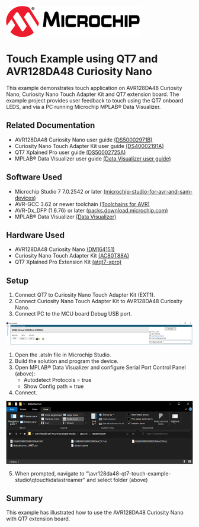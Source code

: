 <!-- Please do not change this logo with link -->
[![MCHP](images/microchip.png)](https://www.microchip.com)

# Touch Example using QT7 and AVR128DA48 Curiosity Nano

This example demonstrates touch application on AVR128DA48 Curiosity Nano, Curiosity Nano Touch Adapter Kit and QT7 extension board. The example project provides user feedback to touch using the QT7 onboard LEDS, and via a PC running Microchip MPLAB® Data Visualizer. 

## Related Documentation

- AVR128DA48 Curiosity Nano user guide [(DS50002971B)](https://ww1.microchip.com/downloads/en/DeviceDoc/AVR128DA48-Curiosity-Nano-UG-DS50002971B.pdf)
- Curiosity Nano Touch Adapter Kit user guide [(DS40002191A)](https://ww1.microchip.com/downloads/en/DeviceDoc/40002191A.pdf)
- QT7 Xplained Pro user guide [(DS50002725A)](https://ww1.microchip.com/downloads/en/DeviceDoc/QT7%20Xplained%20Pro%20User%20Guide%2050002725A.pdf)
- MPLAB® Data Visualizer user guide [(Data Visualizer user guide)](https://www.microchip.com/content/dam/mchp/documents/DEV/ProductDocuments/UserGuides/MPLAB_Data_Visualizer_50003001A.pdf)

## Software Used

- Microchip Studio 7 7.0.2542 or later [(microchip-studio-for-avr-and-sam-devices)](https://www.microchip.com/en-us/development-tools-tools-and-software/microchip-studio-for-avr-and-sam-devices)
- AVR-GCC 3.62 or newer toolchain [(Toolchains for AVR)](https://www.microchip.com/en-us/development-tools-tools-and-software/gcc-compilers-avr-and-arm)
- AVR-Dx_DFP (1.6.76) or later [(packs.download.microchip.com)](https://packs.download.microchip.com/)
- MPLAB® Data Visualizer [(Data Visualizer)](https://www.microchip.com/en-us/development-tools-tools-and-software/embedded-software-center/mplab-data-visualizer)

## Hardware Used

- AVR128DA48 Curiosity Nano [(DM164151)](https://www.microchip.com/DevelopmentTools/ProductDetails/PartNO/DM164151)
- Curiosity Nano Touch Adapter Kit [(AC80T88A)](https://www.microchip.com/DevelopmentTools/ProductDetails/PartNO/AC80T88A)
- QT7 Xplained Pro Extension Kit [(atqt7-xpro)](https://www.microchip.com/developmenttools/ProductDetails/atqt7-xpro)

## Setup

1. Connect QT7 to Curiosity Nano Touch Adapter Kit (EXT1).
2. Connect Curiosity Nano Touch Adapter Kit to AVR128DA48 Curiosity Nano.
3. Connect PC to the MCU board Debug USB port.

![data-visualizer](images/data-visualizer.png)


1. Open the .atsln file in Microchip Studio.
2. Build the solution and program the device.
3. Open MPLAB® Data Visualizer and configure Serial Port Control Panel (above):
   - Autodetect Protocols = true 
   - Show Config path = true
4. Connect.

![datastreamer-folder](images/datastreamer-folder.png)

5. When prompted, navigate to "\avr128da48-qt7-touch-example-studio\qtouch\datastreamer" and select folder (above)

## Summary

This example has illustrated how to use the AVR128DA48 Curiosity Nano with QT7 extension board.
